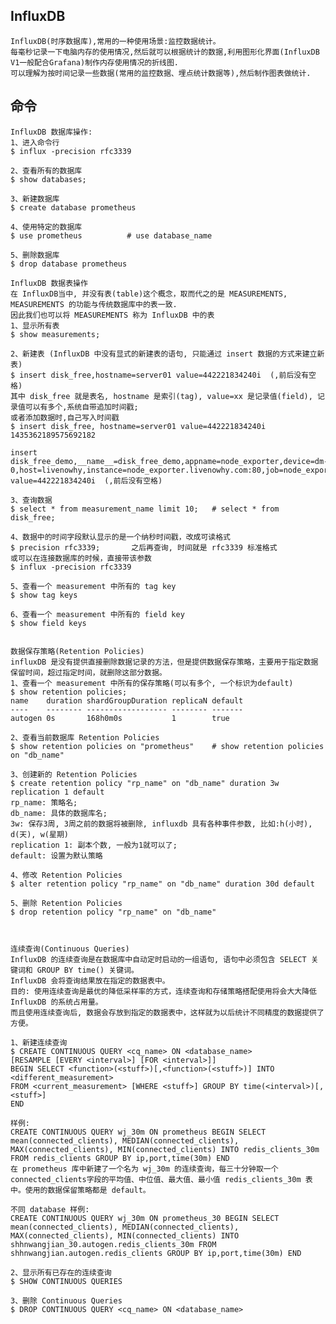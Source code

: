 ## InfluxDB

    InfluxDB(时序数据库),常用的一种使用场景:监控数据统计。
    每毫秒记录一下电脑内存的使用情况,然后就可以根据统计的数据,利用图形化界面(InfluxDB V1一般配合Grafana)制作内存使用情况的折线图.
    可以理解为按时间记录一些数据(常用的监控数据、埋点统计数据等),然后制作图表做统计.

## 命令

    InfluxDB 数据库操作:
    1、进入命令行
    $ influx -precision rfc3339
    
    2、查看所有的数据库
    $ show databases;
    
    3、新建数据库
    $ create database prometheus

    4、使用特定的数据库
    $ use prometheus          # use database_name
    
    5、删除数据库
    $ drop database prometheus
    
    InfluxDB 数据表操作
    在 InfluxDB当中, 并没有表(table)这个概念，取而代之的是 MEASUREMENTS, MEASUREMENTS 的功能与传统数据库中的表一致.
    因此我们也可以将 MEASUREMENTS 称为 InfluxDB 中的表
    1、显示所有表
    $ show measurements;
    
    2、新建表 (InfluxDB 中没有显式的新建表的语句, 只能通过 insert 数据的方式来建立新表)
    $ insert disk_free,hostname=server01 value=442221834240i  (,前后没有空格)
    其中 disk_free 就是表名, hostname 是索引(tag), value=xx 是记录值(field), 记录值可以有多个,系统自带追加时间戳;
    或者添加数据时,自己写入时间戳
    $ insert disk_free, hostname=server01 value=442221834240i 1435362189575692182
    
    insert disk_free_demo,__name__=disk_free_demo,appname=node_exporter,device=dm-0,host=livenowhy,instance=node_exporter.livenowhy.com:80,job=node_exporter,user=guest value=442221834240i  (,前后没有空格)

    3、查询数据
    $ select * from measurement_name limit 10;   # select * from disk_free;
    
    4、数据中的时间字段默认显示的是一个纳秒时间戳，改成可读格式
    $ precision rfc3339;       之后再查询, 时间就是 rfc3339 标准格式
    或可以在连接数据库的时候，直接带该参数
    $ influx -precision rfc3339
    
    5、查看一个 measurement 中所有的 tag key
    $ show tag keys
    
    6、查看一个 measurement 中所有的 field key
    $ show field keys


    数据保存策略(Retention Policies)
    influxDB 是没有提供直接删除数据记录的方法，但是提供数据保存策略，主要用于指定数据保留时间，超过指定时间，就删除这部分数据。
    1、查看一个 measurement 中所有的保存策略(可以有多个, 一个标识为default)
    $ show retention policies;
    name    duration shardGroupDuration replicaN default
    ----    -------- ------------------ -------- -------
    autogen 0s       168h0m0s           1        true

    2、查看当前数据库 Retention Policies
    $ show retention policies on "prometheus"    # show retention policies on "db_name" 
    
    3、创建新的 Retention Policies
    $ create retention policy "rp_name" on "db_name" duration 3w replication 1 default
    rp_name: 策略名; 
    db_name: 具体的数据库名; 
    3w: 保存3周, 3周之前的数据将被删除, influxdb 具有各种事件参数, 比如:h(小时), d(天), w(星期)
    replication 1: 副本个数, 一般为1就可以了;
    default: 设置为默认策略
    
    4、修改 Retention Policies
    $ alter retention policy "rp_name" on "db_name" duration 30d default
    
    5、删除 Retention Policies
    $ drop retention policy "rp_name" on "db_name"
 


    连续查询(Continuous Queries)
    InfluxDB 的连续查询是在数据库中自动定时启动的一组语句, 语句中必须包含 SELECT 关键词和 GROUP BY time() 关键词。
    InfluxDB 会将查询结果放在指定的数据表中。
    目的: 使用连续查询是最优的降低采样率的方式，连续查询和存储策略搭配使用将会大大降低 InfluxDB 的系统占用量。
    而且使用连续查询后, 数据会存放到指定的数据表中，这样就为以后统计不同精度的数据提供了方便。
    
    1、新建连续查询
    $ CREATE CONTINUOUS QUERY <cq_name> ON <database_name>
    [RESAMPLE [EVERY <interval>] [FOR <interval>]]
    BEGIN SELECT <function>(<stuff>)[,<function>(<stuff>)] INTO <different_measurement> 
    FROM <current_measurement> [WHERE <stuff>] GROUP BY time(<interval>)[,<stuff>]
    END
    
    样例:
    CREATE CONTINUOUS QUERY wj_30m ON prometheus BEGIN SELECT mean(connected_clients), MEDIAN(connected_clients), MAX(connected_clients), MIN(connected_clients) INTO redis_clients_30m FROM redis_clients GROUP BY ip,port,time(30m) END
    在 prometheus 库中新建了一个名为 wj_30m 的连续查询，每三十分钟取一个connected_clients字段的平均值、中位值、最大值、最小值 redis_clients_30m 表中。使用的数据保留策略都是 default。
    
    不同 database 样例:
    CREATE CONTINUOUS QUERY wj_30m ON prometheus_30 BEGIN SELECT mean(connected_clients), MEDIAN(connected_clients), MAX(connected_clients), MIN(connected_clients) INTO shhnwangjian_30.autogen.redis_clients_30m FROM shhnwangjian.autogen.redis_clients GROUP BY ip,port,time(30m) END
    
    2、显示所有已存在的连续查询
    $ SHOW CONTINUOUS QUERIES
    
    3、删除 Continuous Queries
    $ DROP CONTINUOUS QUERY <cq_name> ON <database_name>
